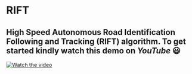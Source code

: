 RIFT
============

High Speed Autonomous Road Identification Following and Tracking (**RIFT**) algorithm. 
To get started kindly watch this demo on *YouTube* :smiley:
---
[![Watch the video](https://raw.github.com/GabLeRoux/WebMole/master/ressources/WebMole_Youtube_Video.png)](http://youtu.be/vt5fpE0bzSY)





